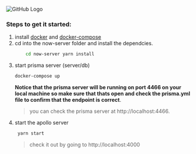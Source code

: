 ![GitHub Logo](https://www.gqlify.com/docs/assets/architecture/prisma-proxy.png)
### Steps to get it started:
1. install [docker](https://docs.docker.com/install/) and [docker-compose](https://docs.docker.com/compose/install/)
2. cd into the now-server folder and install the dependcies.
    ```bash
        cd now-server yarn install 
    ```
3. start prisma server (server/db)
    ```bash
    docker-compose up
    ```
    __Notice that the prisma server will be running on port 4466 on your local machine so make sure that thats open and check the prisma.yml file to confirm that the endpoint is correct__.
    > you can check the prisma server at http://localhost:4466.
4. start the apollo server
   ```bash
    yarn start
    ```
    > check it out by going to http://localhost:4000

